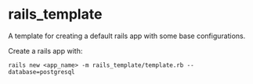 # rails_template
A template for creating a default rails app with some base configurations.

Create a rails app with:

```
rails new <app_name> -m rails_template/template.rb --database=postgresql
```

